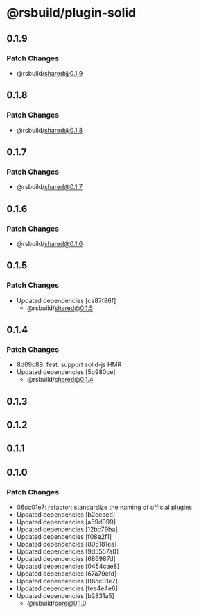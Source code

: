 # @rsbuild/plugin-solid

## 0.1.9

### Patch Changes

- @rsbuild/shared@0.1.9

## 0.1.8

### Patch Changes

- @rsbuild/shared@0.1.8

## 0.1.7

### Patch Changes

- @rsbuild/shared@0.1.7

## 0.1.6

### Patch Changes

- @rsbuild/shared@0.1.6

## 0.1.5

### Patch Changes

- Updated dependencies [ca87f86f]
  - @rsbuild/shared@0.1.5

## 0.1.4

### Patch Changes

- 8d09c89: feat: support solid-js HMR
- Updated dependencies [5b980ce]
  - @rsbuild/shared@0.1.4

## 0.1.3

## 0.1.2

## 0.1.1

## 0.1.0

### Patch Changes

- 06cc01e7: refactor: standardize the naming of official plugins
- Updated dependencies [b2eeaed]
- Updated dependencies [a59d099]
- Updated dependencies [12bc79ba]
- Updated dependencies [f08e2f1]
- Updated dependencies [805181ea]
- Updated dependencies [9d5557a0]
- Updated dependencies [686987d]
- Updated dependencies [0454cae8]
- Updated dependencies [67a79efd]
- Updated dependencies [06cc01e7]
- Updated dependencies [fee4e4e6]
- Updated dependencies [b2831a5]
  - @rsbuild/core@0.1.0
